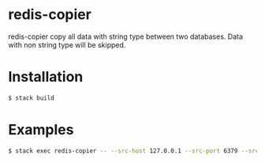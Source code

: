 # redis-copier

redis-copier copy all data with string type between two databases. Data with non string type will be skipped.

# Installation

```bash
$ stack build
```

# Examples

```bash
$ stack exec redis-copier -- --src-host 127.0.0.1 --src-port 6379 --src-db 0 --dst-host 127.0.0.1 --dst-port 6389 --dst-db 0
```

